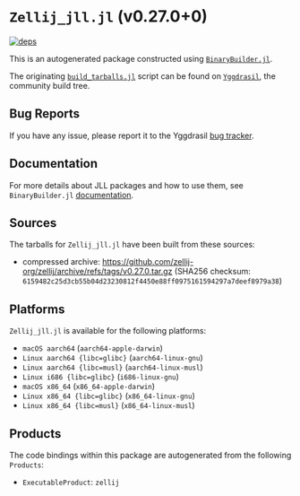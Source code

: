 # `Zellij_jll.jl` (v0.27.0+0)

[![deps](https://juliahub.com/docs/Zellij_jll/deps.svg)](https://juliahub.com/ui/Packages/Zellij_jll/luFqC?page=2)

This is an autogenerated package constructed using [`BinaryBuilder.jl`](https://github.com/JuliaPackaging/BinaryBuilder.jl).

The originating [`build_tarballs.jl`](https://github.com/JuliaPackaging/Yggdrasil/blob/61de1c234362657a9a3856999308be3f21772b4b/Z/Zellij/build_tarballs.jl) script can be found on [`Yggdrasil`](https://github.com/JuliaPackaging/Yggdrasil/), the community build tree.

## Bug Reports

If you have any issue, please report it to the Yggdrasil [bug tracker](https://github.com/JuliaPackaging/Yggdrasil/issues).

## Documentation

For more details about JLL packages and how to use them, see `BinaryBuilder.jl` [documentation](https://docs.binarybuilder.org/stable/jll/).

## Sources

The tarballs for `Zellij_jll.jl` have been built from these sources:

* compressed archive: https://github.com/zellij-org/zellij/archive/refs/tags/v0.27.0.tar.gz (SHA256 checksum: `6159482c25d3cb55b04d23230812f4450e88ff0975161594297a7deef8979a38`)

## Platforms

`Zellij_jll.jl` is available for the following platforms:

* `macOS aarch64` (`aarch64-apple-darwin`)
* `Linux aarch64 {libc=glibc}` (`aarch64-linux-gnu`)
* `Linux aarch64 {libc=musl}` (`aarch64-linux-musl`)
* `Linux i686 {libc=glibc}` (`i686-linux-gnu`)
* `macOS x86_64` (`x86_64-apple-darwin`)
* `Linux x86_64 {libc=glibc}` (`x86_64-linux-gnu`)
* `Linux x86_64 {libc=musl}` (`x86_64-linux-musl`)

## Products

The code bindings within this package are autogenerated from the following `Products`:

* `ExecutableProduct`: `zellij`
